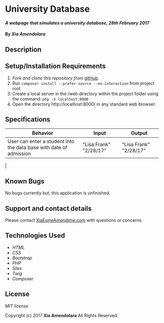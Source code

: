 # University Database

#### _A webpage that simulates a university database, 28th February 2017_

#### By _**Xia Amendolara**_

## Description



## Setup/Installation Requirements

1. _Fork and clone this repository from_ [gitHub](https://github.com/xesme/university-registry).
2. Run `composer install --prefer-source --no-interaction` from project root
3. Create a local server in the /web directory within the project folder using the command: `php -S localhost:8000`
4. Open the directory http://localhost:8000/ in any standard web browser.


## Specifications

|Behavior|Input|Output|
|--------|-----|------|
|User can enter a student into the data base with date of admission | "Lisa Frank" "2/28/17"| "Lisa Frank" "2/28/17"|
|
## Known Bugs

No bugs currently but, this application is unfinished.

## Support and contact details

Please contact XiaEsmeAmen@me.com with questions or concerns.

## Technologies Used

* _HTML_
* _CSS_
* _Bootstrap_
* _PHP_
* _Silex_
* _Twig_
* _Composer_

## License

*MIT license*

Copyright (c) 2017 **Xia Amendolara** All Rights Reserved.
